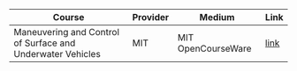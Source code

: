 | Course | Provider  | Medium | Link |
|---------|--------|-----------------|-----------------|
| Maneuvering and Control of Surface and Underwater Vehicles | MIT |MIT OpenCourseWare|[link](https://ocw.mit.edu/courses/2-154-maneuvering-and-control-of-surface-and-underwater-vehicles-13-49-fall-2004/)|

